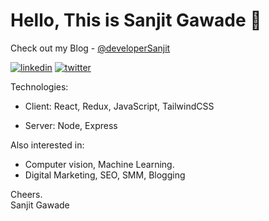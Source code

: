 
# Hello, This is Sanjit Gawade 👋 

Check out my Blog - [@developerSanjit](https://hashnode.com/@devloperSanjit)



[![linkedin](https://img.shields.io/badge/linkedin-0A66C2?style=for-the-badge&logo=linkedin&logoColor=white)](https://www.linkedin.com/in/sanjitgawade)
[![twitter](https://img.shields.io/badge/twitter-1DA1F2?style=for-the-badge&logo=twitter&logoColor=white)](https://twitter.com/sanjit_io)



Technologies:

- Client: React, Redux, JavaScript, TailwindCSS

- Server: Node, Express

Also interested in:

- Computer vision, Machine Learning.
- Digital Marketing, SEO, SMM, Blogging

Cheers.\
Sanjit Gawade



